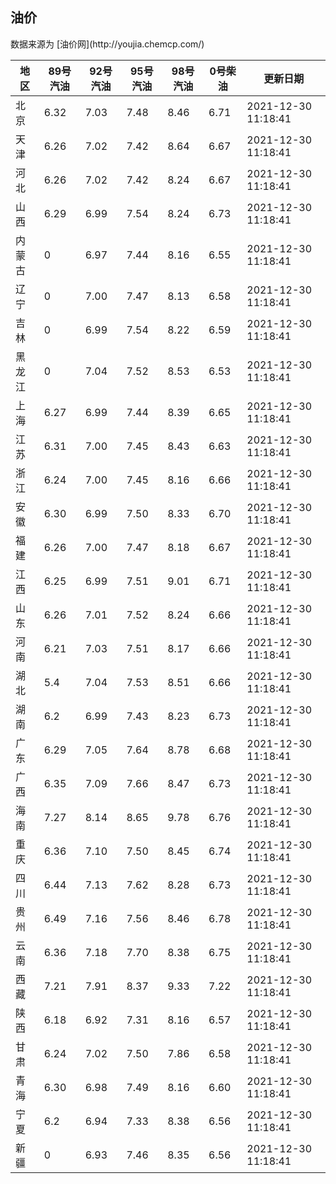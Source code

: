 
<!DOCTYPE html>
<html lang="zh-cn">
<head>
<link href="https://cdn.jsdelivr.net/gh/RookieFanzk/link/github.css" rel="stylesheet">
</head>

<body>
<h2>油价</h2>
<p>数据来源为 [油价网](http://youjia.chemcp.com/) </p>
<table>
<thead>
<tr>
<th>地区</th>
<th>89号汽油</th>
<th>92号汽油</th>
<th>95号汽油</th>
<th>98号汽油</th>
<th>0号柴油</th>
<th>更新日期</th>
</tr>
</thead>
<tbody>
<tr>
<td>北京</td>
<td>6.32</td>
<td>7.03</td>
<td>7.48</td>
<td>8.46</td>
<td>6.71</td>
<td>2021-12-30 11:18:41</td>
</tr>
<tr>
<td>天津</td>
<td>6.26</td>
<td>7.02</td>
<td>7.42</td>
<td>8.64</td>
<td>6.67</td>
<td>2021-12-30 11:18:41</td>
</tr>
<tr>
<td>河北</td>
<td>6.26</td>
<td>7.02</td>
<td>7.42</td>
<td>8.24</td>
<td>6.67</td>
<td>2021-12-30 11:18:41</td>
</tr>
<tr>
<td>山西</td>
<td>6.29</td>
<td>6.99</td>
<td>7.54</td>
<td>8.24</td>
<td>6.73</td>
<td>2021-12-30 11:18:41</td>
</tr>
<tr>
<td>内蒙古</td>
<td>0</td>
<td>6.97</td>
<td>7.44</td>
<td>8.16</td>
<td>6.55</td>
<td>2021-12-30 11:18:41</td>
</tr>
<tr>
<td>辽宁</td>
<td>0</td>
<td>7.00</td>
<td>7.47</td>
<td>8.13</td>
<td>6.58</td>
<td>2021-12-30 11:18:41</td>
</tr>
<tr>
<td>吉林</td>
<td>0</td>
<td>6.99</td>
<td>7.54</td>
<td>8.22</td>
<td>6.59</td>
<td>2021-12-30 11:18:41</td>
</tr>
<tr>
<td>黑龙江</td>
<td>0</td>
<td>7.04</td>
<td>7.52</td>
<td>8.53</td>
<td>6.53</td>
<td>2021-12-30 11:18:41</td>
</tr>
<tr>
<td>上海</td>
<td>6.27</td>
<td>6.99</td>
<td>7.44</td>
<td>8.39</td>
<td>6.65</td>
<td>2021-12-30 11:18:41</td>
</tr>
<tr>
<td>江苏</td>
<td>6.31</td>
<td>7.00</td>
<td>7.45</td>
<td>8.43</td>
<td>6.63</td>
<td>2021-12-30 11:18:41</td>
</tr>
<tr>
<td>浙江</td>
<td>6.24</td>
<td>7.00</td>
<td>7.45</td>
<td>8.16</td>
<td>6.66</td>
<td>2021-12-30 11:18:41</td>
</tr>
<tr>
<td>安徽</td>
<td>6.30</td>
<td>6.99</td>
<td>7.50</td>
<td>8.33</td>
<td>6.70</td>
<td>2021-12-30 11:18:41</td>
</tr>
<tr>
<td>福建</td>
<td>6.26</td>
<td>7.00</td>
<td>7.47</td>
<td>8.18</td>
<td>6.67</td>
<td>2021-12-30 11:18:41</td>
</tr>
<tr>
<td>江西</td>
<td>6.25</td>
<td>6.99</td>
<td>7.51</td>
<td>9.01</td>
<td>6.71</td>
<td>2021-12-30 11:18:41</td>
</tr>
<tr>
<td>山东</td>
<td>6.26</td>
<td>7.01</td>
<td>7.52</td>
<td>8.24</td>
<td>6.66</td>
<td>2021-12-30 11:18:41</td>
</tr>
<tr>
<td>河南</td>
<td>6.21</td>
<td>7.03</td>
<td>7.51</td>
<td>8.17</td>
<td>6.66</td>
<td>2021-12-30 11:18:41</td>
</tr>
<tr>
<td>湖北</td>
<td>5.4</td>
<td>7.04</td>
<td>7.53</td>
<td>8.51</td>
<td>6.66</td>
<td>2021-12-30 11:18:41</td>
</tr>
<tr>
<td>湖南</td>
<td>6.2</td>
<td>6.99</td>
<td>7.43</td>
<td>8.23</td>
<td>6.73</td>
<td>2021-12-30 11:18:41</td>
</tr>
<tr>
<td>广东</td>
<td>6.29</td>
<td>7.05</td>
<td>7.64</td>
<td>8.78</td>
<td>6.68</td>
<td>2021-12-30 11:18:41</td>
</tr>
<tr>
<td>广西</td>
<td>6.35</td>
<td>7.09</td>
<td>7.66</td>
<td>8.47</td>
<td>6.73</td>
<td>2021-12-30 11:18:41</td>
</tr>
<tr>
<td>海南</td>
<td>7.27</td>
<td>8.14</td>
<td>8.65</td>
<td>9.78</td>
<td>6.76</td>
<td>2021-12-30 11:18:41</td>
</tr>
<tr>
<td>重庆</td>
<td>6.36</td>
<td>7.10</td>
<td>7.50</td>
<td>8.45</td>
<td>6.74</td>
<td>2021-12-30 11:18:41</td>
</tr>
<tr>
<td>四川</td>
<td>6.44</td>
<td>7.13</td>
<td>7.62</td>
<td>8.28</td>
<td>6.73</td>
<td>2021-12-30 11:18:41</td>
</tr>
<tr>
<td>贵州</td>
<td>6.49</td>
<td>7.16</td>
<td>7.56</td>
<td>8.46</td>
<td>6.78</td>
<td>2021-12-30 11:18:41</td>
</tr>
<tr>
<td>云南</td>
<td>6.36</td>
<td>7.18</td>
<td>7.70</td>
<td>8.38</td>
<td>6.75</td>
<td>2021-12-30 11:18:41</td>
</tr>
<tr>
<td>西藏</td>
<td>7.21</td>
<td>7.91</td>
<td>8.37</td>
<td>9.33</td>
<td>7.22</td>
<td>2021-12-30 11:18:41</td>
</tr>
<tr>
<td>陕西</td>
<td>6.18</td>
<td>6.92</td>
<td>7.31</td>
<td>8.16</td>
<td>6.57</td>
<td>2021-12-30 11:18:41</td>
</tr>
<tr>
<td>甘肃</td>
<td>6.24</td>
<td>7.02</td>
<td>7.50</td>
<td>7.86</td>
<td>6.58</td>
<td>2021-12-30 11:18:41</td>
</tr>
<tr>
<td>青海</td>
<td>6.30</td>
<td>6.98</td>
<td>7.49</td>
<td>8.16</td>
<td>6.60</td>
<td>2021-12-30 11:18:41</td>
</tr>
<tr>
<td>宁夏</td>
<td>6.2</td>
<td>6.94</td>
<td>7.33</td>
<td>8.38</td>
<td>6.56</td>
<td>2021-12-30 11:18:41</td>
</tr>
<tr>
<td>新疆</td>
<td>0</td>
<td>6.93</td>
<td>7.46</td>
<td>8.35</td>
<td>6.56</td>
<td>2021-12-30 11:18:41</td>
</tr>
</tbody>
</table>
</body>
</html>
